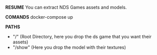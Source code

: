 **RESUME**
You can extract NDS Games assets and models.

**COMANDS**
docker-compose up

**PATHS**

- "/" (Root Directory, here you drop the ds game that you want their assets)
- "/show" (Here you drop the model with their textures)
